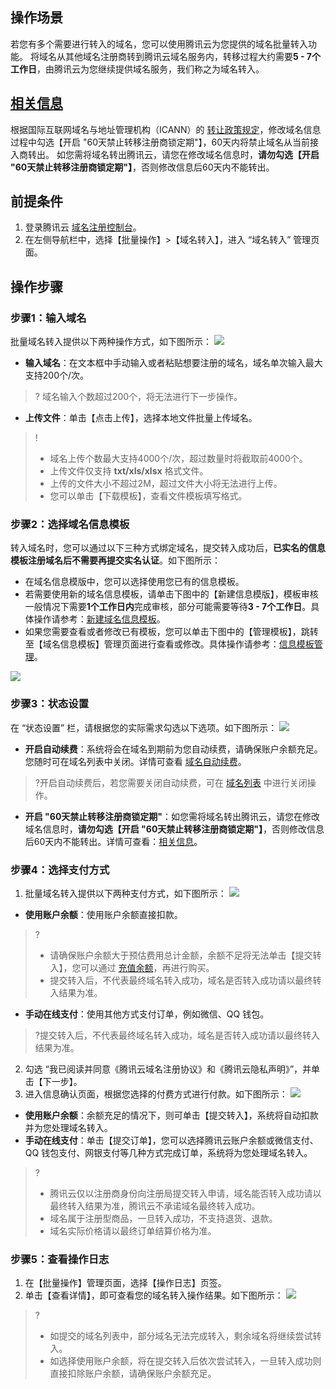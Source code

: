 ## 操作场景
若您有多个需要进行转入的域名，您可以使用腾讯云为您提供的域名批量转入功能。
将域名从其他域名注册商转到腾讯云域名服务内，转移过程大约需要**5 - 7个工作日**，由腾讯云为您继续提供域名服务，我们称之为域名转入。

## [相关信息](id:message)
根据国际互联网域名与地址管理机构（ICANN）的 [转让政策规定](https://www.icann.org/resources/pages/transfer-policy-2017-05-23-zh?spm=a2c4g.11186623.2.16.22f94fbaXuTGlM)，修改域名信息过程中勾选【开启 "60天禁止转移注册商锁定期"】，60天内将禁止域名从当前接入商转出。
如您需将域名转出腾讯云，请您在修改域名信息时，**请勿勾选【开启 "60天禁止转移注册商锁定期"】**，否则修改信息后60天内不能转出。

## 前提条件
1. 登录腾讯云 [域名注册控制台](https://console.cloud.tencent.com/domain/)。    
2. 在左侧导航栏中，选择【批量操作】>【域名转入】，进入 “域名转入” 管理页面。

## 操作步骤

### 步骤1：输入域名
批量域名转入提供以下两种操作方式，如下图所示：
![](https://main.qcloudimg.com/raw/6c177df9abed147827451e325858e707.png)
- **输入域名**：在文本框中手动输入或者粘贴想要注册的域名，域名单次输入最大支持200个/次。
>? 域名输入个数超过200个，将无法进行下一步操作。
>
- **上传文件**：单击【点击上传】，选择本地文件批量上传域名。
>!
> - 域名上传个数最大支持4000个/次，超过数量时将截取前4000个。
> - 上传文件仅支持 **txt/xls/xlsx** 格式文件。
> - 上传的文件大小不超过2M，超过文件大小将无法进行上传。
> - 您可以单击【下载模板】，查看文件模板填写格式。


### 步骤2：选择域名信息模板
转入域名时，您可以通过以下三种方式绑定域名，提交转入成功后，**已实名的信息模板注册域名后不需要再提交实名认证**。如下图所示：
- 在域名信息模版中，您可以选择使用您已有的信息模板。
- 若需要使用新的域名信息模板，请单击下图中的【新建信息模版】，模板审核一般情况下需要**1个工作日内**完成审核，部分可能需要等待**3 - 7个工作日**。具体操作请参考：[新建域名信息模板](https://cloud.tencent.com/document/product/242/15435#.E6.96.B0.E5.BB.BA.E5.9F.9F.E5.90.8D.E4.BF.A1.E6.81.AF.E6.A8.A1.E6.9D.BF)。
- 如果您需要查看或者修改已有模板，您可以单击下图中的【管理模板】，跳转至【域名信息模板】管理页面进行查看或修改。具体操作请参考：[信息模板管理](https://cloud.tencent.com/document/product/242/15435)。

![](https://main.qcloudimg.com/raw/aea21bdda6d19d6ff822aeb127c1dfc6.png)

### 步骤3：状态设置
在 “状态设置” 栏，请根据您的实际需求勾选以下选项。如下图所示：
![](https://main.qcloudimg.com/raw/448b1f0490c7c09b42b39655469b566f.png)
 - **开启自动续费**：系统将会在域名到期前为您自动续费，请确保账户余额充足。您随时可在域名列表中关闭。详情可查看 [域名自动续费](https://cloud.tencent.com/document/product/242/10525)。
 >?开启自动续费后，若您需要关闭自动续费，可在 [域名列表](https://console.cloud.tencent.com/domain/) 中进行关闭操作。
 >
 - **开启 "60天禁止转移注册商锁定期"**：如您需将域名转出腾讯云，请您在修改域名信息时，**请勿勾选【开启 "60天禁止转移注册商锁定期"】**，否则修改信息后60天内不能转出。详情可查看：[相关信息](#message)。


### 步骤4：选择支付方式
1. 批量域名转入提供以下两种支付方式，如下图所示：
![](https://main.qcloudimg.com/raw/1f0fd010e4b127bdff63e1e3317d594e.png)
 -  **使用账户余额**：使用账户余额直接扣款。
>?
>- 请确保账户余额大于预估费用总计金额，余额不足将无法单击【提交转入】，您可以通过 [充值余额](https://console.cloud.tencent.com/expense/recharge)，再进行购买。
> - 提交转入后，不代表最终域名转入成功，域名是否转入成功请以最终转入结果为准。
>
 - **手动在线支付**：使用其他方式支付订单，例如微信、QQ 钱包。
 >?提交转入后，不代表最终域名转入成功，域名是否转入成功请以最终转入结果为准。
 >
2. 勾选 “我已阅读并同意《腾讯云域名注册协议》和《腾讯云隐私声明》”，并单击【下一步】。
3. 进入信息确认页面，根据您选择的付费方式进行付款。如下图所示：
![](https://main.qcloudimg.com/raw/69c08fa8e3799d1944fd4d306a78bf21.png)
  - **使用账户余额**：余额充足的情况下，则可单击【提交转入】，系统将自动扣款并为您处理域名转入。
  - **手动在线支付**：单击【提交订单】，您可以选择腾讯云账户余额或微信支付、QQ 钱包支付、网银支付等几种方式完成订单，系统将为您处理域名转入。
>?
> - 腾讯云仅以注册商身份向注册局提交转入申请，域名能否转入成功请以最终转入结果为准，腾讯云不承诺域名最终转入成功。
> - 域名属于注册型商品，一旦转入成功，不支持退货、退款。
> - 域名实际价格请以最终订单结算价格为准。
> 

### 步骤5：查看操作日志
1. 在【批量操作】管理页面，选择【操作日志】页签。
2. 单击【查看详情】，即可查看您的域名转入操作结果。如下图所示：
![](https://main.qcloudimg.com/raw/1c30f406b14b8ccd592407a9ca6e79fe.png)
>?
> - 如提交的域名列表中，部分域名无法完成转入，剩余域名将继续尝试转入。
> - 如选择使用账户余额，将在提交转入后依次尝试转入，一旦转入成功则直接扣除账户余额，请确保账户余额充足。


